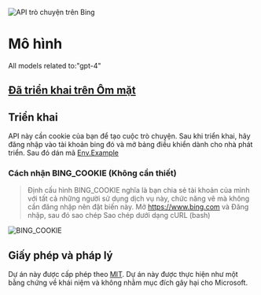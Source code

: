 ![API trò chuyện trên Bing](https://user-images.githubusercontent.com/51857187/221339911-75f3e232-1c7b-4877-b3fe-8a1b77c5c744.jpg)

# Mô hình

All models related to:"gpt-4"

## [Đã triển khai trên Ôm mặt](https://huggingface.co/login?next=%2Fspaces%2Fngoctuanai%2Fgpt4api%3Fduplicate%3Dtrue)

## Triển khai

API này cần cookie của bạn để tạo cuộc trò chuyện. Sau khi triển khai, hãy đăng nhập vào tài khoản bing đó và mở bảng điều khiển dành cho nhà phát triển. Sau đó dán mã <a href="/.env.example">Env.Example</a>

### Cách nhận BING_COOKIE (Không cần thiết)

> Định cấu hình BING_COOKIE nghĩa là bạn chia sẻ tài khoản của mình với tất cả những người sử dụng dịch vụ này, chức năng vẽ mà không cần đăng nhập nên đặt biến này. Mở https://www.bing.com và Đăng nhập, sau đó sao chép Sao chép dưới dạng cURL (bash)

![BING_COOKIE](https://github-production-user-asset-6210df.s3.amazonaws.com/128912789/283979541-9ddecd5c-4fd4-41e8-b699-dbb185242757.png)


## Giấy phép và pháp lý

Dự án này được cấp phép theo [MIT](https://github.com/chokiproai/copilot-vn/blob/master/LICENSE). Dự án này được thực hiện như một bằng chứng về khái niệm và không nhằm mục đích gây hại cho Microsoft.